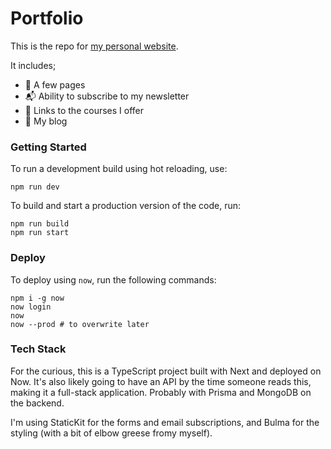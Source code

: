 # Portfolio

This is the repo for [my personal website](https://alexhughes.io/).

It includes;

- 📄 A few pages
- 📬 Ability to subscribe to my newsletter
- 🔗 Links to the courses I offer
- 📝 My blog

### Getting Started

To run a development build using hot reloading, use:

`npm run dev`

To build and start a production version of the code, run:

```
npm run build
npm run start
```

### Deploy

To deploy using `now`, run the following commands:

```
npm i -g now
now login
now
now --prod # to overwrite later
```

### Tech Stack

For the curious, this is a TypeScript project built with Next and deployed on Now. It's also likely going to have an API by the time someone reads this, making it a full-stack application. Probably with Prisma and MongoDB on the backend.

I'm using StaticKit for the forms and email subscriptions, and Bulma for the styling (with a bit of elbow greese fromy myself).
